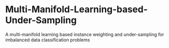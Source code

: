 # Multi-Manifold-Learning-based-Under-Sampling
A multi-manifold learning based instance weighting and under-sampling for imbalanced data classification problems
